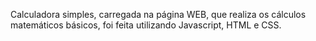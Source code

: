 Calculadora simples, carregada na página WEB, que realiza os cálculos matemáticos básicos, foi feita utilizando Javascript, HTML e CSS.
